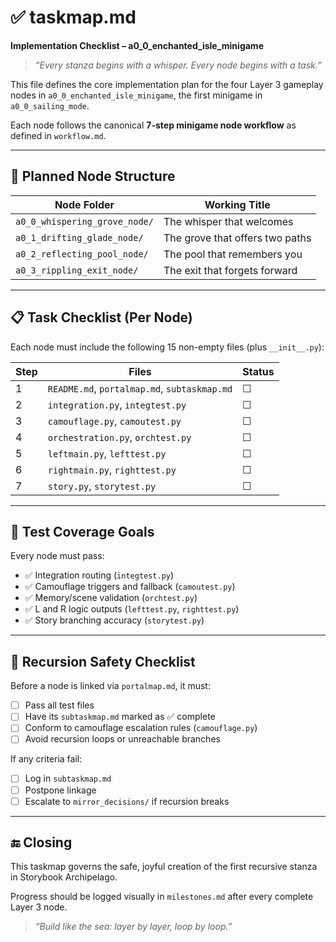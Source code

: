 # ✅ taskmap.md  
**Implementation Checklist – a0_0_enchanted_isle_minigame**

> _“Every stanza begins with a whisper. Every node begins with a task.”_

This file defines the core implementation plan for the four Layer 3 gameplay nodes in `a0_0_enchanted_isle_minigame`, the first minigame in `a0_0_sailing_mode`.

Each node follows the canonical **7-step minigame node workflow** as defined in `workflow.md`.

---

## 🧱 Planned Node Structure

| Node Folder                     | Working Title                     |
|--------------------------------|-----------------------------------|
| `a0_0_whispering_grove_node/`  | The whisper that welcomes         |
| `a0_1_drifting_glade_node/`    | The grove that offers two paths   |
| `a0_2_reflecting_pool_node/`   | The pool that remembers you       |
| `a0_3_rippling_exit_node/`     | The exit that forgets forward     |

---

## 📋 Task Checklist (Per Node)

Each node must include the following 15 non-empty files (plus `__init__.py`):

| Step | Files                        | Status |
|------|------------------------------|--------|
| 1    | `README.md`, `portalmap.md`, `subtaskmap.md` | ☐ |
| 2    | `integration.py`, `integtest.py`             | ☐ |
| 3    | `camouflage.py`, `camoutest.py`              | ☐ |
| 4    | `orchestration.py`, `orchtest.py`            | ☐ |
| 5    | `leftmain.py`, `lefttest.py`                 | ☐ |
| 6    | `rightmain.py`, `righttest.py`               | ☐ |
| 7    | `story.py`, `storytest.py`                   | ☐ |

---

## 🧪 Test Coverage Goals

Every node must pass:
- ✅ Integration routing (`integtest.py`)
- ✅ Camouflage triggers and fallback (`camoutest.py`)
- ✅ Memory/scene validation (`orchtest.py`)
- ✅ L and R logic outputs (`lefttest.py`, `righttest.py`)
- ✅ Story branching accuracy (`storytest.py`)

---

## 🧬 Recursion Safety Checklist

Before a node is linked via `portalmap.md`, it must:
- [ ] Pass all test files
- [ ] Have its `subtaskmap.md` marked as ✅ complete
- [ ] Conform to camouflage escalation rules (`camouflage.py`)
- [ ] Avoid recursion loops or unreachable branches

If any criteria fail:
- [ ] Log in `subtaskmap.md`
- [ ] Postpone linkage
- [ ] Escalate to `mirror_decisions/` if recursion breaks

---

## 🔚 Closing

This taskmap governs the safe, joyful creation of the first recursive stanza in Storybook Archipelago.

Progress should be logged visually in `milestones.md` after every complete Layer 3 node.

> _“Build like the sea: layer by layer, loop by loop.”_
